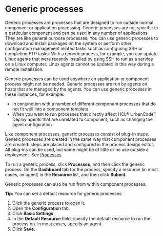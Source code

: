 # Generic processes

Generic processes are processes that are designed to run outside normal component or application processing. Generic processes are not specific to a particular component and can be used in any number of applications. They are like general purpose processes. You can use generic processes to download and install packages on the system or perform other configuration management related tasks such as configuring SSH or completing FTP tasks. With a generic process, for example, you can update Linux agents that were recently installed by using SSH to run as a service on a Linux computer. Linux agents cannot be updated in this way during a remote installation.

Generic processes can be used anywhere an application or component process might not be needed. Generic processes are run by agents on hosts that are managed by the agents. You can use generic processes in these instances, for example:

-   In conjunction with a number of different component processes that do not fit well into a component template
-   When you want to run processes that directly affect HCL® UrbanCode™ Deploy agents that are unrelated to component, such as changing the agent configuration

Like component processes, generic processes consist of plug-in steps. Generic processes are created in the same way that component processes are created: steps are placed and configured in the process design editor. All plug-ins can be used, but some might be of little or no use outside a deployment. See [Processes](comp_workflow.md).

To run a generic process, click **Processes**, and then click the generic process. On the **Dashboard** tab for the process, specify a resource \(in most cases, an agent\) in the **Resource** list, and then click **Submit**.

Generic processes can also be run from within component processes.

**Tip:** You can set a default resource for generic processes:

1.  Click the generic process to open it.
2.  Open the **Configuration** tab.
3.  Click **Basic Settings**.
4.  In the **Default Resource** field, specify the default resource to run the process on. In most cases, specify an agent.
5.  Click **Save**.

